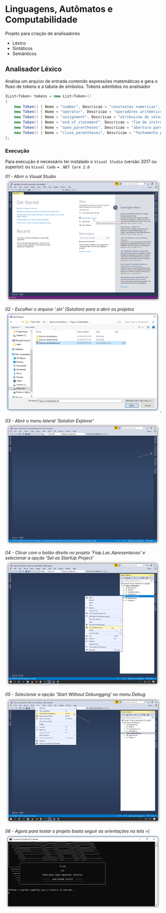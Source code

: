 # Linguagens, Autômatos e Computabilidade
Projeto para criação de analisadores
 - Léxico
 - Sintáticos
 - Semânticos

## Analisador Léxico
Analisa um arquivo de entrada contendo expressões matemáticas e gera o fluxo de tokens e a tabela de símbolos. Tokens admitidos no analisador 
```c#
IList<Token> tokens = new List<Token>()
{
	new Token() { Nome = "number", Descricao = "constantes numericas", Padrao = new Regex("[0-9]"), DeveEstarTabelaSimbolos = true },
	new Token() { Nome = "operator", Descricao = "operadores aritmeticos", Padrao = new Regex("[+|\\-|*|/]"), DeveEstarTabelaSimbolos = true },
	new Token() { Nome = "assignment", Descricao = "atribuicao de valores", Padrao = new Regex("[=]"), DeveEstarTabelaSimbolos = false },
	new Token() { Nome = "end_of_statement", Descricao = "fim de instrucao", Padrao = new Regex("[;]"), DeveEstarTabelaSimbolos = false },
	new Token() { Nome = "open_parentheses", Descricao = "abertura parenteses", Padrao = new Regex("[(]"), DeveEstarTabelaSimbolos = false },
	new Token() { Nome = "close_parentheses", Descricao = "fechamento parenteses", Padrao = new Regex("[)]"), DeveEstarTabelaSimbolos = false }
};
```

### Execução
Para execução é necessário ter instalado o ``Visual Studio`` (versão 2017 ou superior) ou ``Visual Code`` + ``.NET Core 2.0``  

*01 - Abrir o Visual Studio*
![Primeiro Passo](/imagens/passo-01.png)

*02 - Escolher o arquivo '.sln' (Solution) para a abrir os projetos*
![Segundo Passo](/imagens/passo-02.png)

*03 - Abrir o menu lateral 'Solution Explorer'*
![Terceiro Passo](/imagens/passo-03.png)

*04 - Clicar com o botão direito no projeto 'Fiap.Lac.Apresentacao' e selecionar a opção 'Set as StartUp Project'*
![Quarto Passo](/imagens/passo-04.png)

*05 - Selecionar a opção 'Start Without Debungging' no menu Debug*
![Quinto Passo](/imagens/passo-05.png)

*06 - Agora para testar o projeto basta seguir as orientações na tela* =)
![Último Passo](/imagens/passo-06.png)
